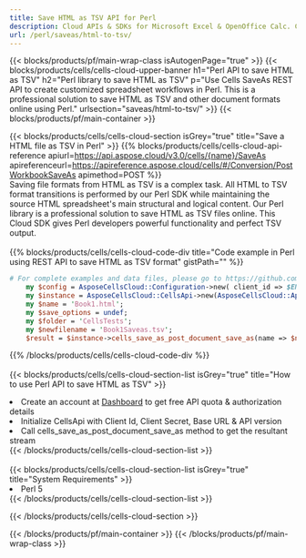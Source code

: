 ```yaml
---
title: Save HTML as TSV API for Perl 
description: Cloud APIs & SDKs for Microsoft Excel & OpenOffice Calc. Convert spreadsheet to other format file. 
url: /perl/saveas/html-to-tsv/
---
```



{{< blocks/products/pf/main-wrap-class isAutogenPage="true" >}}
{{< blocks/products/cells/cells-cloud-upper-banner h1="Perl API to save HTML as TSV" h2="Perl library to save HTML as TSV" p="Use Cells SaveAs REST API to create customized spreadsheet workflows in Perl. This is a professional solution to save HTML as TSV and other document formats online using Perl." urlsection="saveas/html-to-tsv/" >}}
{{< blocks/products/pf/main-container >}}

{{< blocks/products/cells/cells-cloud-section isGrey="true"  title="Save a HTML file as TSV in Perl" >}}
{{% blocks/products/cells/cells-cloud-api-reference  apiurl=https://api.aspose.cloud/v3.0/cells/{name}/SaveAs  apireferenceurl=https://apireference.aspose.cloud/cells/#/Conversion/PostWorkbookSaveAs  apimethod=POST %}}
<br/>
Saving file formats from HTML as TSV is a complex task. All HTML to TSV format transitions is performed by our Perl SDK while maintaining the source HTML spreadsheet's main structural and logical content. Our Perl library is a professional solution to save HTML as TSV files online. This Cloud SDK gives Perl developers powerful functionality and perfect TSV output.
<br/>
<br/>
{{% blocks/products/cells/cells-cloud-code-div title="Code example in Perl using REST API to save HTML as TSV format" gistPath="" %}}
  
```perl
# For complete examples and data files, please go to https://github.com/aspose-cells-cloud/aspose-cells-cloud-perl/
    my $config = AsposeCellsCloud::Configuration->new( client_id => $ENV{'ProductClientId'}, client_secret => $ENV{'ProductClientSecret'});
    my $instance = AsposeCellsCloud::CellsApi->new(AsposeCellsCloud::ApiClient->new( $config));
    my $name = 'Book1.html';
    my $save_options = undef;
    my $folder = 'CellsTests';
    my $newfilename = 'Book1Saveas.tsv';
    $result = $instance->cells_save_as_post_document_save_as(name => $name,save_options => $save_options, newfilename => $newfilename, folder => $folder);
```
  
{{% /blocks/products/cells/cells-cloud-code-div  %}}
<br/>
<br/>
{{< blocks/products/cells/cells-cloud-section-list isGrey="true"  title="How to use Perl API to save  HTML as TSV" >}}
<li>Create an account at <a href="https://dashboard.aspose.cloud/">Dashboard</a> to get free API quota & authorization details</li>
<li>Initialize CellsApi with Client Id, Client Secret, Base URL & API version</li>
<li>Call cells_save_as_post_document_save_as method to get the resultant stream</li>
{{< /blocks/products/cells/cells-cloud-section-list >}}
<br/>
<br/>
{{< blocks/products/cells/cells-cloud-section-list isGrey="true"  title="System Requirements" >}}
<li>Perl 5</li>
{{< /blocks/products/cells/cells-cloud-section-list >}}

{{< /blocks/products/cells/cells-cloud-section >}}

{{< /blocks/products/pf/main-container >}}
{{< /blocks/products/pf/main-wrap-class >}}
